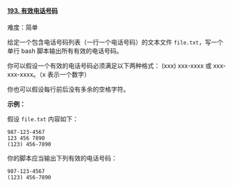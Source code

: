 ﻿#### [193\. 有效电话号码](https://leetcode.cn/problems/valid-phone-numbers/)

难度：简单

给定一个包含电话号码列表（一行一个电话号码）的文本文件 `file.txt`，写一个单行 bash 脚本输出所有有效的电话号码。

你可以假设一个有效的电话号码必须满足以下两种格式： (xxx) xxx-xxxx 或 xxx-xxx-xxxx。（x 表示一个数字）

你也可以假设每行前后没有多余的空格字符。

**示例：**

假设 `file.txt` 内容如下：

```
987-123-4567
123 456 7890
(123) 456-7890

```

你的脚本应当输出下列有效的电话号码：

```
987-123-4567
(123) 456-7890

```
